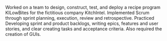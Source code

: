 Worked on a team to design, construct, test, and deploy a recipe program KILowBites for the fictitious company KitchIntel. Implemented Scrum through sprint planning, execution, review and retrospective. Practiced Developing sprint and product backlogs, writing epics, features and user stories, and clear creating tasks and acceptance criteria. Also required the creation of GUIs.

